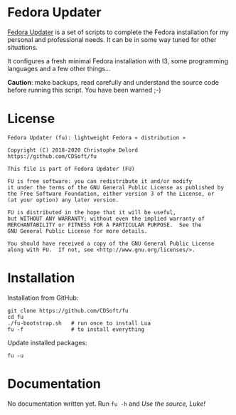 Fedora Updater
==============

[FU]: https://github.com/CDSoft/fu
[Fedora Updater]: https://github.com/CDSoft/fu

[Fedora Updater] is a set of scripts to complete the Fedora installation
for my personal and professional needs.
It can be in some way tuned for other situations.

It configures a fresh minimal Fedora installation with I3,
some programming languages and a few other things...

**Caution**: make backups, read carefully and understand the source code before running this script.
You have been warned ;-)

License
=======

    Fedora Updater (fu): lightweight Fedora « distribution »

    Copyright (C) 2018-2020 Christophe Delord
    https://github.com/CDSoft/fu

    This file is part of Fedora Updater (FU)

    FU is free software: you can redistribute it and/or modify
    it under the terms of the GNU General Public License as published by
    the Free Software Foundation, either version 3 of the License, or
    (at your option) any later version.

    FU is distributed in the hope that it will be useful,
    but WITHOUT ANY WARRANTY; without even the implied warranty of
    MERCHANTABILITY or FITNESS FOR A PARTICULAR PURPOSE.  See the
    GNU General Public License for more details.

    You should have received a copy of the GNU General Public License
    along with FU.  If not, see <http://www.gnu.org/licenses/>.

Installation
============

Installation from GitHub:

    git clone https://github.com/CDSoft/fu
    cd fu
    ./fu-bootstrap.sh   # run once to install Lua
    fu -f               # to install everything

Update installed packages:

    fu -u

Documentation
=============

No documentation written yet.
Run `fu -h` and *Use the source, Luke!*
